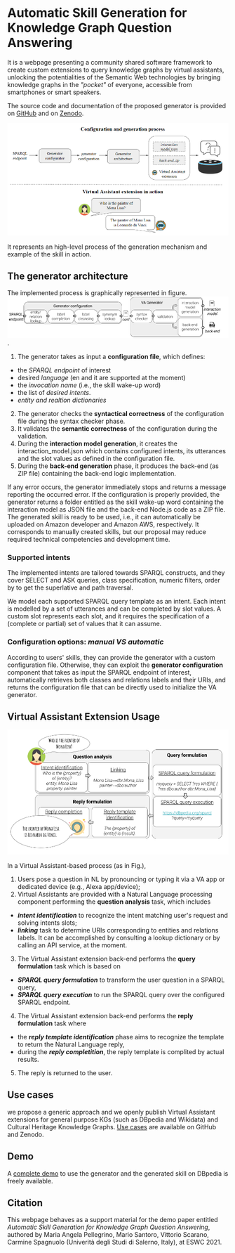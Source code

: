 # Automatic Skill Generation for Knowledge Graph Question Answering

It is a webpage presenting a community shared software framework to create custom extensions to query knowledge graphs by virtual assistants, unlocking the potentialities of the Semantic Web technologies by bringing knowledge graphs in the _"pocket"_ of everyone, accessible from smartphones or smart speakers. 

The source code and documentation of the proposed generator is provided on 
[GitHub](https://github.com/mariaangelapellegrino/virtual_assistant_generator) and on [Zenodo](https://doi.org/10.5281/zenodo.4605951).

![high-level process](img/high_level_process.png)

It represents an high-level process of the generation mechanism and example of the skill in action.

## The generator architecture

The implemented process is graphically represented in figure. 
![process](img/generator_process.png).

1. The generator takes as input a **configuration file**, which defines:
- the *SPARQL endpoint* of interest
- desired *language* (en and it are supported at the moment)
- the *invocation name* (i.e., the skill wake-up word)
- the list of *desired intents*.
- *entity and realtion dictionaries*
2. The generator checks the **syntactical correctness** of the configuration file during the syntax checker phase.
3. It validates the **semantic correctness** of the configuration during the validation.
4. During the **interaction model generation**, it creates the interaction\_model.json which contains configured intents, its utterances and the slot values as defined in the configuration file.
5. During the **back-end generation** phase, it produces the back-end (as ZIP file) containing the back-end logic implementation.

If any error occurs, the generator immediately stops and returns a message reporting the occurred error. If the configuration is properly provided, the generator returns a folder entitled as the skill wake-up word containing the interaction model as JSON file and the back-end Node.js code as a ZIP file. The generated skill is ready to be used, i.e., it can automatically be uploaded on Amazon developer and Amazon AWS, respectively. It corresponds to manually created skills, but our proposal may reduce required technical competencies and development time. 

### Supported intents

The implemented intents are tailored towards SPARQL constructs, and they cover SELECT and ASK queries, class specification, numeric filters, order by to get the superlative and path traversal.

We model each supported SPARQL query template as an intent. Each intent is modelled by a set of utterances and can be completed by slot values. A custom slot represents each slot, and it requires the specification of a (complete or partial) set of values that it can assume.

### Configuration options: *manual VS automatic*

According to users' skills, they can provide the generator with a custom configuration file. Otherwise, they can exploit the **generator configuration** component that takes as input the SPARQL endpoint of interest, automatically retrieves both classes and relations labels and their URIs, and returns the configuration file that can be directly used to initialize the VA generator.

## Virtual Assistant Extension Usage

![VA-based process](img/KGQA_process.png)

In a Virtual Assistant-based process (as in Fig.), 
1. Users pose a question in NL by pronouncing or typing it via a VA app or dedicated device (e.g., Alexa app/device);
2. Virtual Assistants are provided with a Natural Language processing component performing the **question analysis** task, which includes
- **_intent identification_** to recognize the intent matching user's request and solving intents slots;
- **_linking_** task to determine URIs corresponding to entities and relations labels. It can be accomplished by consulting a lookup dictionary or by calling an API service, at the moment.
3. The Virtual Assistant extension back-end performs the **query formulation** task which is based on
- **_SPARQL query formulation_** to transform the user question in a SPARQL query,
- **_SPARQL query execution_** to run the SPARQL query over the configured SPARQL endpoint.
4. The Virtual Assistant extension back-end performs the **reply formulation** task where
- the **_reply template identification_** phase aims to recognize the template to return the Natural Language reply,
- during the **_reply completition_**, the reply template is complited by actual results.
5. The reply is returned to the user.

## Use cases

we propose a generic approach and we openly publish Virtual Assistant extensions for general purpose KGs (such as DBpedia and Wikidata) and Cultural Heritage Knowledge Graphs.
[Use cases](https://github.com/mariaangelapellegrino/virtual_assistant_generator/tree/master/use_cases) are available on GitHub and Zenodo.

## Demo

A [complete demo](./demo.md) to use the generator and the generated skill on DBpedia is freely available.

## Citation

This webpage behaves as a support material for the demo paper entitled _Automatic Skill Generation for Knowledge Graph Question Answering_, authored by Maria Angela Pellegrino, Mario Santoro, Vittorio Scarano, Carmine Spagnuolo (Univerità degli Studi di Salerno, Italy), at ESWC 2021. 